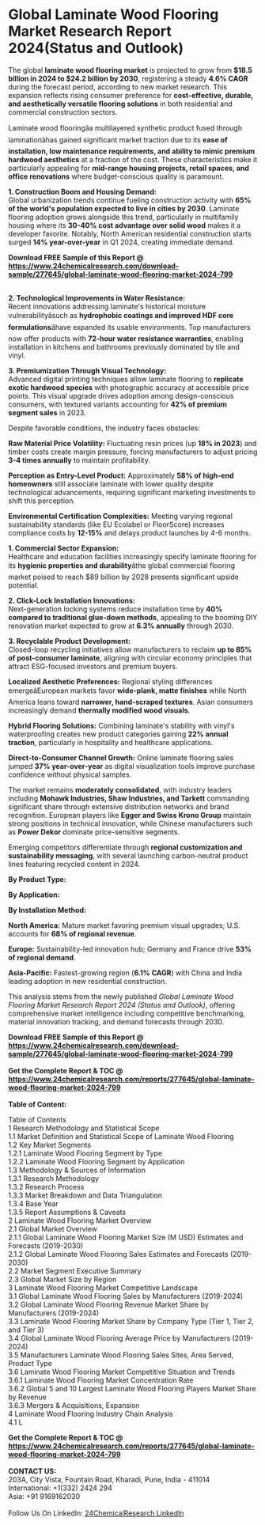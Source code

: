 <h1>Global Laminate Wood Flooring Market Research Report 2024(Status and Outlook)</h1><p>The global <strong>laminate wood flooring market</strong> is projected to grow from <strong>$18.5 billion in 2024 to $24.2 billion by 2030</strong>, registering a steady <strong>4.6% CAGR</strong> during the forecast period, according to new market research. This expansion reflects rising consumer preference for <strong>cost-effective, durable, and aesthetically versatile flooring solutions</strong> in both residential and commercial construction sectors.</p><p>Laminate wood flooringâa multilayered synthetic product fused through laminationâhas gained significant market traction due to its <strong>ease of installation, low maintenance requirements, and ability to mimic premium hardwood aesthetics</strong> at a fraction of the cost. These characteristics make it particularly appealing for <strong>mid-range housing projects, retail spaces, and office renovations</strong> where budget-conscious quality is paramount.</p><p><strong>1. Construction Boom and Housing Demand:</strong><br>
Global urbanization trends continue fueling construction activity with <strong>65% of the world's population expected to live in cities by 2030</strong>. Laminate flooring adoption grows alongside this trend, particularly in multifamily housing where its <strong>30-40% cost advantage over solid wood</strong> makes it a developer favorite. Notably, North American residential construction starts surged <strong>14% year-over-year</strong> in Q1 2024, creating immediate demand.</p><div><b>Download FREE Sample of this Report @ 
            <a href="https://www.24chemicalresearch.com/download-sample/277645/global-laminate-wood-flooring-market-2024-799">
            https://www.24chemicalresearch.com/download-sample/277645/global-laminate-wood-flooring-market-2024-799</a></b></div><br><p><strong>2. Technological Improvements in Water Resistance:</strong><br>
Recent innovations addressing laminate's historical moisture vulnerabilityâsuch as <strong>hydrophobic coatings and improved HDF core formulations</strong>âhave expanded its usable environments. Top manufacturers now offer products with <strong>72-hour water resistance warranties</strong>, enabling installation in kitchens and bathrooms previously dominated by tile and vinyl.</p><p><strong>3. Premiumization Through Visual Technology:</strong><br>
Advanced digital printing techniques allow laminate flooring to <strong>replicate exotic hardwood species</strong> with photographic accuracy at accessible price points. This visual upgrade drives adoption among design-conscious consumers, with textured variants accounting for <strong>42% of premium segment sales</strong> in 2023.</p><p>Despite favorable conditions, the industry faces obstacles:</p><p><strong>Raw Material Price Volatility:</strong> Fluctuating resin prices (up <strong>18% in 2023</strong>) and timber costs create margin pressure, forcing manufacturers to adjust pricing <strong>3-4 times annually</strong> to maintain profitability.</p><p><strong>Perception as Entry-Level Product:</strong> Approximately <strong>58% of high-end homeowners</strong> still associate laminate with lower quality despite technological advancements, requiring significant marketing investments to shift this perception.</p><p><strong>Environmental Certification Complexities:</strong> Meeting varying regional sustainability standards (like EU Ecolabel or FloorScore) increases compliance costs by <strong>12-15%</strong> and delays product launches by 4-6 months.</p><p><strong>1. Commercial Sector Expansion:</strong><br>
Healthcare and education facilities increasingly specify laminate flooring for its <strong>hygienic properties and durability</strong>âthe global commercial flooring market poised to reach $89 billion by 2028 presents significant upside potential.</p><p><strong>2. Click-Lock Installation Innovations:</strong><br>
Next-generation locking systems reduce installation time by <strong>40% compared to traditional glue-down methods</strong>, appealing to the booming DIY renovation market expected to grow at <strong>6.3% annually</strong> through 2030.</p><p><strong>3. Recyclable Product Development:</strong><br>
Closed-loop recycling initiatives allow manufacturers to reclaim <strong>up to 85% of post-consumer laminate</strong>, aligning with circular economy principles that attract ESG-focused investors and premium buyers.</p><p><strong>Localized Aesthetic Preferences:</strong> Regional styling differences emergeâEuropean markets favor <strong>wide-plank, matte finishes</strong> while North America leans toward <strong>narrower, hand-scraped textures</strong>. Asian consumers increasingly demand <strong>thermally modified wood visuals</strong>.</p><p><strong>Hybrid Flooring Solutions:</strong> Combining laminate's stability with vinyl's waterproofing creates new product categories gaining <strong>22% annual traction</strong>, particularly in hospitality and healthcare applications.</p><p><strong>Direct-to-Consumer Channel Growth:</strong> Online laminate flooring sales jumped <strong>37% year-over-year</strong> as digital visualization tools improve purchase confidence without physical samples.</p><p>The market remains <strong>moderately consolidated</strong>, with industry leaders including <strong>Mohawk Industries, Shaw Industries, and Tarkett</strong> commanding significant share through extensive distribution networks and brand recognition. European players like <strong>Egger and Swiss Krono Group</strong> maintain strong positions in technical innovation, while Chinese manufacturers such as <strong>Power Dekor</strong> dominate price-sensitive segments.</p><p>Emerging competitors differentiate through <strong>regional customization and sustainability messaging</strong>, with several launching carbon-neutral product lines featuring recycled content in 2024.</p><p><strong>By Product Type:</strong></p><p><strong>By Application:</strong></p><p><strong>By Installation Method:</strong></p><p><strong>North America:</strong> Mature market favoring premium visual upgrades; U.S. accounts for <strong>68% of regional revenue</strong>.</p><p><strong>Europe:</strong> Sustainability-led innovation hub; Germany and France drive <strong>53% of regional demand</strong>.</p><p><strong>Asia-Pacific:</strong> Fastest-growing region (<strong>6.1% CAGR</strong>) with China and India leading adoption in new residential construction.</p><p>This analysis stems from the newly published <em>Global Laminate Wood Flooring Market Research Report 2024 (Status and Outlook)</em>, offering comprehensive market intelligence including competitive benchmarking, material innovation tracking, and demand forecasts through 2030.</p><div><b>Download FREE Sample of this Report @ 
            <a href="https://www.24chemicalresearch.com/download-sample/277645/global-laminate-wood-flooring-market-2024-799">
            https://www.24chemicalresearch.com/download-sample/277645/global-laminate-wood-flooring-market-2024-799</a></b></div><br><div><b>Get the Complete Report & TOC @ 
            <a href="https://www.24chemicalresearch.com/reports/277645/global-laminate-wood-flooring-market-2024-799">
            https://www.24chemicalresearch.com/reports/277645/global-laminate-wood-flooring-market-2024-799</a></b></div><br>
            <b>Table of Content:</b><p>Table of Contents<br />
1 Research Methodology and Statistical Scope<br />
1.1 Market Definition and Statistical Scope of Laminate Wood Flooring<br />
1.2 Key Market Segments<br />
1.2.1 Laminate Wood Flooring Segment by Type<br />
1.2.2 Laminate Wood Flooring Segment by Application<br />
1.3 Methodology & Sources of Information<br />
1.3.1 Research Methodology<br />
1.3.2 Research Process<br />
1.3.3 Market Breakdown and Data Triangulation<br />
1.3.4 Base Year<br />
1.3.5 Report Assumptions & Caveats<br />
2 Laminate Wood Flooring Market Overview<br />
2.1 Global Market Overview<br />
2.1.1 Global Laminate Wood Flooring Market Size (M USD) Estimates and Forecasts (2019-2030)<br />
2.1.2 Global Laminate Wood Flooring Sales Estimates and Forecasts (2019-2030)<br />
2.2 Market Segment Executive Summary<br />
2.3 Global Market Size by Region<br />
3 Laminate Wood Flooring Market Competitive Landscape<br />
3.1 Global Laminate Wood Flooring Sales by Manufacturers (2019-2024)<br />
3.2 Global Laminate Wood Flooring Revenue Market Share by Manufacturers (2019-2024)<br />
3.3 Laminate Wood Flooring Market Share by Company Type (Tier 1, Tier 2, and Tier 3)<br />
3.4 Global Laminate Wood Flooring Average Price by Manufacturers (2019-2024)<br />
3.5 Manufacturers Laminate Wood Flooring Sales Sites, Area Served, Product Type<br />
3.6 Laminate Wood Flooring Market Competitive Situation and Trends<br />
3.6.1 Laminate Wood Flooring Market Concentration Rate<br />
3.6.2 Global 5 and 10 Largest Laminate Wood Flooring Players Market Share by Revenue<br />
3.6.3 Mergers & Acquisitions, Expansion<br />
4 Laminate Wood Flooring Industry Chain Analysis<br />
4.1 L</p><div><b>Get the Complete Report & TOC @ 
            <a href="https://www.24chemicalresearch.com/reports/277645/global-laminate-wood-flooring-market-2024-799">
            https://www.24chemicalresearch.com/reports/277645/global-laminate-wood-flooring-market-2024-799</a></b></div><br><b>CONTACT US:</b><br>
            203A, City Vista, Fountain Road, Kharadi, Pune, India - 411014<br>
            International: +1(332) 2424 294<br>
            Asia: +91 9169162030 <br><br>
            Follow Us On LinkedIn: <a href="https://www.linkedin.com/company/24chemicalresearch/">24ChemicalResearch LinkedIn</a>